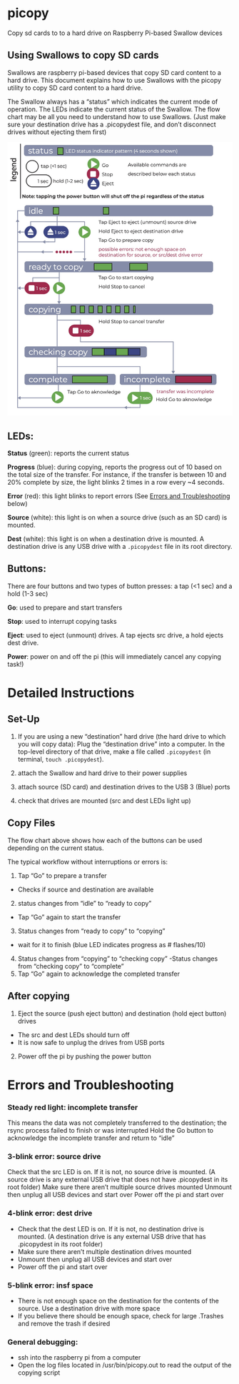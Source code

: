 # picopy
Copy sd cards to to a hard drive on Raspberry Pi-based Swallow devices

## Using Swallows to copy SD cards
Swallows are raspberry pi-based devices that copy SD card content to a hard drive. This document explains how to use Swallows with the picopy utility to copy SD card content to a hard drive. 

The Swallow always has a “status” which indicates the current mode of operation. The LEDs indicate the current status of the Swallow. The flow chart may be all you need to understand how to use Swallows. (Just make sure your destination drive has a .picopydest file, and don’t disconnect drives without ejecting them first) 

![workflow diagram for swallows](img/workflow.jpg)

## LEDs: 
**Status** (green): reports the current status

**Progress** (blue): during copying, reports the progress out of 10 based on the total size of the transfer. For instance, if the transfer is between 10 and 20% complete by size, the light blinks 2 times in a row every ~4 seconds. 

**Error** (red): this light blinks to report errors (See [Errors and Troubleshooting](#errors-and-troubleshooting) below)

**Source** (white): this light is on when a source drive (such as an SD card) is mounted.

**Dest** (white): this light is on when a destination drive is mounted. A destination drive is any USB drive with a `.picopydest` file in its root directory. 

## Buttons: 
There are four buttons and two types of button presses: a tap (<1 sec) and a hold (1-3 sec)

**Go**: used to prepare and start transfers

**Stop**: used to interrupt copying tasks

**Eject**: used to eject (unmount) drives. A tap ejects src drive, a hold ejects dest drive. 

**Power**: power on and off the pi (this will immediately cancel any copying task!)

# Detailed Instructions

## Set-Up
1. If you are using a new “destination” hard drive (the hard drive to which you will copy data): Plug the “destination drive” into a computer. In the top-level directory of that drive, make a file called `.picopydest` (in terminal, `touch .picopydest`). 

2. attach the Swallow and hard drive to their power supplies

3. attach source (SD card) and destination drives to the USB 3 (Blue) ports

4. check that drives are mounted (src and dest LEDs light up)

## Copy Files
The flow chart above shows how each of the buttons can be used depending on the current status. 

The typical workflow without interruptions or errors is:
1. Tap “Go” to prepare a transfer 
- Checks if source and destination are available
2. status changes from “idle” to “ready to copy”
- Tap “Go” again to start the transfer
3. Status changes from “ready to copy” to “copying”
- wait for it to finish (blue LED indicates progress as # flashes/10)
4. Status changes from “copying” to “checking copy”
 -Status changes from “checking copy” to “complete”
5. Tap “Go” again to acknowledge the completed transfer

## After copying
1. Eject the source (push eject button) and destination (hold eject button) drives
- The src and dest LEDs should turn off
- It is now safe to unplug the drives from USB ports
2. Power off the pi by pushing the power button

# Errors and Troubleshooting

### Steady red light: incomplete transfer
This means the data was not completely transferred to the destination; the rsync process failed to finish or was interrupted
Hold the Go button to acknowledge the incomplete transfer and return to “idle”

### 3-blink error: source drive
Check that the src LED is on. If it is not, no source drive is mounted. (A source drive is any external USB drive that does not have .picopydest in its root folder)
Make sure there aren’t multiple source drives mounted
Unmount then unplug all USB devices and start over
Power off the pi and start over

### 4-blink error: dest drive
- Check that the dest LED is on. If it is not, no destination drive is mounted. (A destination drive is any external USB drive that has .picopydest in its root folder)
- Make sure there aren’t multiple destination drives mounted
- Unmount then unplug all USB devices and start over
- Power off the pi and start over

### 5-blink error: insf space
-  There is not enough space on the destination for the contents of the source. Use a destination drive with more space
-  If you believe there should be enough space, check for large .Trashes and remove the trash if desired

### General debugging: 
- ssh into the raspberry pi from a computer
- Open the log files located in /usr/bin/picopy.out to read the output of the copying script
